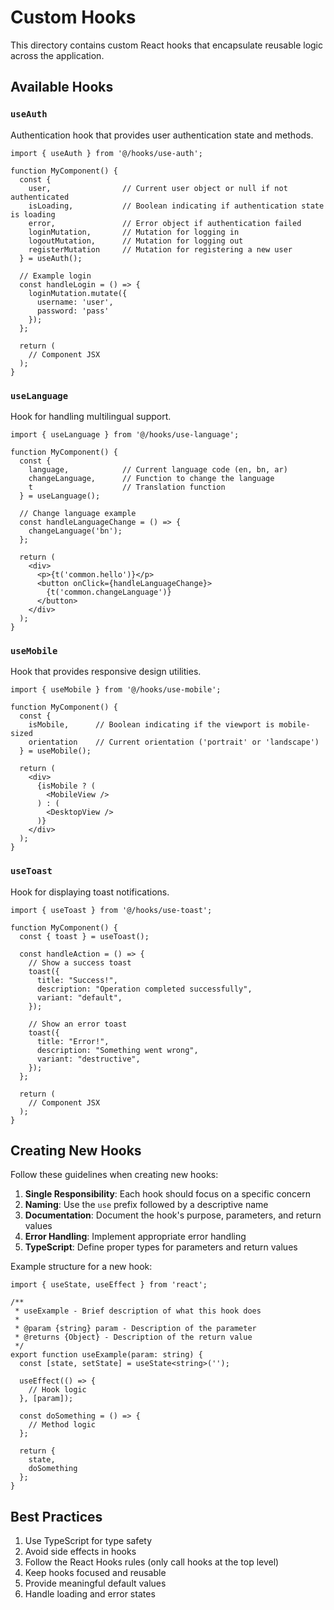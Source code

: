 # Custom Hooks

This directory contains custom React hooks that encapsulate reusable logic across the application.

## Available Hooks

### `useAuth`

Authentication hook that provides user authentication state and methods.

```tsx
import { useAuth } from '@/hooks/use-auth';

function MyComponent() {
  const { 
    user,                // Current user object or null if not authenticated
    isLoading,           // Boolean indicating if authentication state is loading
    error,               // Error object if authentication failed
    loginMutation,       // Mutation for logging in
    logoutMutation,      // Mutation for logging out
    registerMutation     // Mutation for registering a new user
  } = useAuth();
  
  // Example login
  const handleLogin = () => {
    loginMutation.mutate({ 
      username: 'user', 
      password: 'pass' 
    });
  };
  
  return (
    // Component JSX
  );
}
```

### `useLanguage`

Hook for handling multilingual support.

```tsx
import { useLanguage } from '@/hooks/use-language';

function MyComponent() {
  const { 
    language,            // Current language code (en, bn, ar)
    changeLanguage,      // Function to change the language
    t                    // Translation function
  } = useLanguage();
  
  // Change language example
  const handleLanguageChange = () => {
    changeLanguage('bn');
  };
  
  return (
    <div>
      <p>{t('common.hello')}</p>
      <button onClick={handleLanguageChange}>
        {t('common.changeLanguage')}
      </button>
    </div>
  );
}
```

### `useMobile`

Hook that provides responsive design utilities.

```tsx
import { useMobile } from '@/hooks/use-mobile';

function MyComponent() {
  const { 
    isMobile,      // Boolean indicating if the viewport is mobile-sized
    orientation    // Current orientation ('portrait' or 'landscape')
  } = useMobile();
  
  return (
    <div>
      {isMobile ? (
        <MobileView />
      ) : (
        <DesktopView />
      )}
    </div>
  );
}
```

### `useToast`

Hook for displaying toast notifications.

```tsx
import { useToast } from '@/hooks/use-toast';

function MyComponent() {
  const { toast } = useToast();
  
  const handleAction = () => {
    // Show a success toast
    toast({
      title: "Success!",
      description: "Operation completed successfully",
      variant: "default",
    });
    
    // Show an error toast
    toast({
      title: "Error!",
      description: "Something went wrong",
      variant: "destructive",
    });
  };
  
  return (
    // Component JSX
  );
}
```

## Creating New Hooks

Follow these guidelines when creating new hooks:

1. **Single Responsibility**: Each hook should focus on a specific concern
2. **Naming**: Use the `use` prefix followed by a descriptive name
3. **Documentation**: Document the hook's purpose, parameters, and return values
4. **Error Handling**: Implement appropriate error handling
5. **TypeScript**: Define proper types for parameters and return values

Example structure for a new hook:

```tsx
import { useState, useEffect } from 'react';

/**
 * useExample - Brief description of what this hook does
 * 
 * @param {string} param - Description of the parameter
 * @returns {Object} - Description of the return value
 */
export function useExample(param: string) {
  const [state, setState] = useState<string>('');
  
  useEffect(() => {
    // Hook logic
  }, [param]);
  
  const doSomething = () => {
    // Method logic
  };
  
  return {
    state,
    doSomething
  };
}
```

## Best Practices

1. Use TypeScript for type safety
2. Avoid side effects in hooks
3. Follow the React Hooks rules (only call hooks at the top level)
4. Keep hooks focused and reusable
5. Provide meaningful default values
6. Handle loading and error states